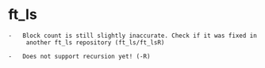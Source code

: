 
# ft_ls

	-	Block count is still slightly inaccurate. Check if it was fixed in
		 another ft_ls repository (ft_ls/ft_lsR)

	-	Does not support recursion yet! (-R)
